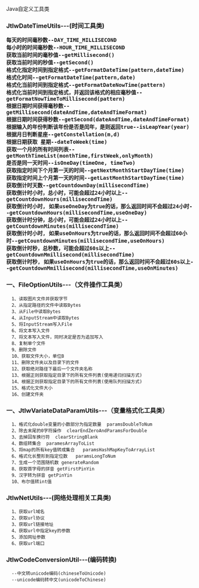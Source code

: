 Java自定义工具类

<h3>JtlwDateTimeUtils---(时间工具类)

    每天的时间毫秒数--DAY_TIME_MILLISECOND
    每小时的时间毫秒数--HOUR_TIME_MILLISECOND
    获取当前时间的毫秒值--getMillisecond()
    获取当前时间的秒值--getSecond()
    格式化指定时间到指定格式--getFormatDateTime(pattern,dateTime)
    格式化时间--getFormatDateTime(pattern,date)
    格式化当前时间到指定格式--getFormatDateNowTime(pattern)
    格式化当前时间到指定格式，并返回该格式的相应毫秒值--getFormatNowTimeToMillisecond(pattern)
    根据日期时间获得毫秒数--getMillisecond(dateAndTime,dateAndTimeFormat)
    根据日期时间获得秒数--getSecond(dateAndTime,dateAndTimeFormat)
    根据输入的年份判断该年份是否是闰年，是则返回true--isLeapYear(year)
    根据月日判断星座--getConstellation(m,d)
    根据日期获取 星期--dateToWeek(time)
    获取一个月的所有时间列表--getMonthTimeList(monthTime,firstWeek,onlyMonth)
    是否是同一天时间--isOneDay(timeOne, timeTwo)
    获取指定时间下个月第一天的时间--getNextMonthStartDayTime(time)
    获取指定时间上个月第一天的时间--getLastMonthStartDayTime(time)
    获取倒计时天数--getCountdownDay(millisecondTime)
    获取倒计时小时，总小时，可能会超过24小时以上--getCountdownHours(millisecondTime)
    获取倒计时小时, 如果useOneDay为true的话，那么返回时间不会超过24小时--getCountdownHours(millisecondTime,useOneDay)
    获取倒计时分钟，总小时，可能会超过24小时以上--getCountdownMinutes(millisecondTime)
    获取倒计时小时, 如果useOnHours为true的话，那么返回时间不会超过60小时--getCountdownMinutes(millisecondTime,useOnHours)
    获取倒计时秒，总秒数，可能会超过60s以上--getCountdownMmillisecond(millisecondTime)
    获取倒计时秒, 如果useOnHours为true的话，那么返回时间不会超过60s以上--getCountdownMmillisecond(millisecondTime,useOnMinutes)

<h3>一、FileOptionUtils---（文件操作工具类）</h3>
      
      1、读取图片文件并获取字节
      2、从指定路径的文件中读取Bytes
      3、从File中读取Bytes
      4、从InputStream中读取Bytes
      5、将InputStream写入File
      6、将文本写入文件
      7、将文本写入文件，同时决定是否为追加写入
      8、复制单个文件
      9、删除文件
      10、获取文件大小，单位B
      11、删除文件夹以及目录下的文件
      12、获取绝对路径下最后一个文件夹名称
      13、根据正则获取指定目录下的所有文件列表(使用递归扫描方式)
      14、根据正则获取指定目录下的所有文件列表(使用队列扫描方式)
      15、格式化文件大小
      16、创建文件夹
      
      
 <h3>一、JtlwVariateDataParamUtils---（变量格式化工具类）</h3>
 
      1、格式化double变量的小数部分为指定数量  paramsDoubleToNum
      2、除去末尾的0字符操作  clearEndZeroAndParamsForDouble
      3、去掉回车换行符  clearStringBlank
      4、数组转集合  paramesArrayToList
      5、将map的所有key值转成集合   paramsHashMapKeyToArrayList
      6、格式化长整形到指定位数   paramsLongToNum
      7、生成一个范围随机数 generateRandom
      8、获取首字母的拼音 getFirstPinYin
      9、汉字转为拼音 getPinYin  
      10、布尔值转int值

<h3> JtlwNetUtils---(网络处理相关工具类)</h3>

      1、获取url域名
      2、获取url协议
      3、获取url链接地址
      4、获取url中指定key的参数
      5、添加网址参数
      6、获取url端口

<h3> JtlwCodeConversionUtil---(编码转换)</h3>

      --中文转unicode编码(chineseToUnicode)
      --unicode编码转中文(unicodeToChinese)
